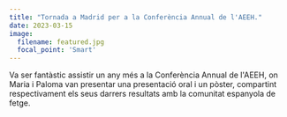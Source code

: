 ```yaml
---
title: "Tornada a Madrid per a la Conferència Annual de l'AEEH."
date: 2023-03-15
image:
  filename: featured.jpg
  focal_point: 'Smart'
---
```


Va ser fantàstic assistir un any més a la Conferència Annual de l'AEEH, on Maria i Paloma van presentar una presentació oral i un pòster, compartint respectivament els seus darrers resultats amb la comunitat espanyola de fetge.